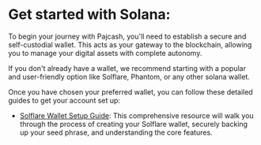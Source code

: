 # Get started with Solana:

To begin your journey with Pajcash, you'll need to establish a secure and self-custodial wallet. This acts as your gateway to the blockchain, allowing you to manage your digital assets with complete autonomy.

If you don't already have a wallet, we recommend starting with a popular and user-friendly option like Solflare, Phantom, or any other solana wallet.

Once you have chosen your preferred wallet, you can follow these detailed guides to get your account set up:

* [Solflare Wallet Setup Guide](https://docs.superteamguidebook.xyz/third-party-guides/solflare): This comprehensive resource will walk you through the process of creating your Solflare wallet, securely backing up your seed phrase, and understanding the core features.
